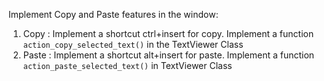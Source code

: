 Implement Copy and Paste features in the window:
1. Copy : Implement a shortcut ctrl+insert for copy. Implement a function `action_copy_selected_text()` in the TextViewer Class
2. Paste : Implement a shortcut alt+insert for paste. Implement a function `action_paste_selected_text()` in TextViewer Class


